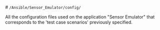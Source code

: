 # ```/Ansible/Sensor_Emulator/config/```

All the configuration files used on the application "Sensor Emulator" that corresponds to the 'test case scenarios' previously specified.

